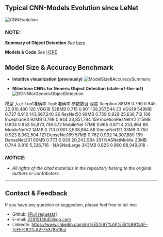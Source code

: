 ## Typical CNN-Models Evolution since LeNet

![CNNEvolution](https://github.com/mikelu-shanghai/TypicalCNN-ModelEvolution/blob/master/images/CNNEvolution.jpg)

### NOTE:
**Summary of Object Detection** *See* [here](https://github.com/mikelu-shanghai/ObjectDetection-SummaryNotes)

**Models & Code** *See* [HERE](https://github.com/mikelu-shanghai/TypicalCNN-ModelEvolution/tree/master/models)

## Model Size & Accuracy Benchmark

- **Intuitive visualization (previously)**
![ModelSize&AccuracySummary](https://github.com/mikelu-shanghai/TypicalCNN-ModelEvolution/blob/master/Benchmarks/ModelSize%26AccuracySummary.jpg)

- **Milestone CNNs for Generic Object Detection (state-of-the-art)**
![DCNNforGenericObjectDetection](https://github.com/mikelu-shanghai/TypicalCNN-ModelEvolution/blob/master/Benchmarks/DCNN%20architectures%20that%20were%20commonly%20used%20for%20generic%20object%20detection.png)

模型 	大小 	Top1准确率 	Top5准确率 	参数数目 	深度
Xception 	88MB 	0.790 	0.945 	22,910,480 	126
VGG16 	528MB 	0.715 	0.901 	138,357,544 	23
VGG19 	549MB 	0.727 	0.910 	143,667,240 	26
ResNet50 	99MB 	0.759 	0.929 	25,636,712 	168
InceptionV3 	92MB 	0.788 	0.944 	23,851,784 	159
IncetionResNetV2 	215MB 	0.804 	0.953 	55,873,736 	572
MobileNet 	17MB 	0.665 	0.871 	4,253,864 	88
MobileNetV2 	14MB 	0.713 	0.901 	3,538,984 	88
DenseNet121 	33MB 	0.750 	0.923 	8,062,504 	121
DenseNet169 	57MB 	0.762 	0.932 	14,307,880 	169
DenseNet201 	80MB 	0.773 	0.936 	20,242,984 	201
NASNetMobile 	23MB 	0.744 	0.919 	5,326,716 	-
NASNetLarge 	343MB 	0.825 	0.960 	88,949,818 	-

### *NOTICE:*
- *All rights of the cited materials in the repository belong to the original authors or contributors.*

---
## Contact & Feedback
If you have any question or suggestion, please feel free to tell me:
- Github: [[Pull requests]](https://github.com/mikelu-shanghai/TypicalCNN-ModelEvolution/pulls)
- E-mail: 2281514845@qq.com
- LinkedIn: https://www.linkedin.com/in/%E5%87%AF%E8%89%AF-%E5%8D%A2-75378516a/
